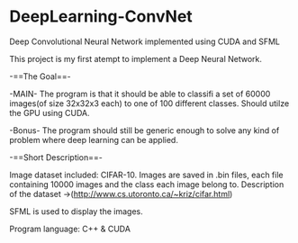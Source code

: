 # DeepLearning-ConvNet
Deep Convolutional Neural Network implemented using CUDA and SFML

This project is my first atempt to implement a Deep Neural Network.

-==The Goal==-

-MAIN-
The program is that it should be able to classifi a set of 60000 images(of size 32x32x3 each) to one of 100 different classes.
Should utilze the GPU using CUDA.

-Bonus-
The program should still be generic enough to solve any kind of problem where deep learning can be applied.

-==Short Description==-

Image dataset included: CIFAR-10. Images are saved in .bin files, each file containing 10000 images and the class each image belong to. Description of the dataset ->(http://www.cs.utoronto.ca/~kriz/cifar.html)

SFML is used to display the images.

Program language: C++ & CUDA
